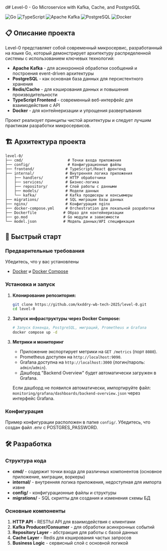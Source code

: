  d# Level-0 - Go Microservice with Kafka, Cache, and PostgreSQL

![Go](https://img.shields.io/badge/go-%2300ADD8.svg?style=for-the-badge&logo=go&logoColor=white)
![TypeScript](https://img.shields.io/badge/typescript-%23007ACC.svg?style=for-the-badge&logo=typescript&logoColor=white)
![Apache Kafka](https://img.shields.io/badge/Apache%20Kafka-000?style=for-the-badge&logo=apachekafka)
![PostgreSQL](https://img.shields.io/badge/postgresql-%23316192.svg?style=for-the-badge&logo=postgresql&logoColor=white)
![Docker](https://img.shields.io/badge/docker-%230db7ed.svg?style=for-the-badge&logo=docker&logoColor=white)

## 📋 Описание проекта

Level-0 представляет собой современный микросервис, разработанный на языке Go, который демонстрирует архитектуру распределенной системы с использованием ключевых технологий:

- **Apache Kafka** - для асинхронной обработки сообщений и построения event-driven архитектуры
- **PostgreSQL** - как основная база данных для персистентного хранения
- **Redis/Cache** - для кэширования данных и повышения производительности
- **TypeScript Frontend** - современный веб-интерфейс для взаимодействия с API
- **Docker** - для контейнеризации и упрощения развертывания

Проект реализует принципы чистой архитектуры и следует лучшим практикам разработки микросервисов.

## 🏗️ Архитектура проекта

```
level-0/
├── cmd/                    # Точки входа приложения
├── config/                 # Конфигурационные файлы
├── frontend/              # TypeScript/React фронтенд
├── internal/              # Внутренняя логика приложения
│   ├── handlers/          # HTTP обработчики
│   ├── services/          # Бизнес-логика
│   ├── repository/        # Слой работы с данными
│   ├── models/            # Модели данных
│   └── kafka/             # Kafka продюсеры и консьюмеры
├── migrations/            # SQL миграции базы данных
├── nginx/                 # Конфигурация nginx
├── docker-compose.yml     # Orchestration для локальной разработки
├── Dockerfile            # Образ для контейнеризации
├── go.mod                # Go модули и зависимости
└── model.json            # Модель данных/API спецификация
```

## 🚀 Быстрый старт

### Предварительные требования

Убедитесь, что у вас установлены

- [Docker](https://docs.docker.com/get-docker/) и [Docker Compose](https://docs.docker.com/compose/install/)

### Установка и запуск

1. **Клонирование репозитория:**
   ```bash
   git clone https://github.com/kxddry-wb-tech-2025/level-0.git
   cd level-0
   ```

2. **Запуск инфраструктуры через Docker Compose:**
   ```bash
   # Запуск бэкенда, PostgreSQL, миграций, Prometheus и Grafana
   docker compose up -d
   ```

3. **Метрики и мониторинг**
   - Приложение экспортирует метрики на `GET /metrics` (порт `8080`).
   - Prometheus доступен на `http://localhost:9090`.
   - Grafana доступна на `http://localhost:3000` (логин/пароль: `admin`/`admin`).
   - Дашборд "Backend Overview" будет автоматически загружен в Grafana.

   Если дашборд не появился автоматически, импортируйте файл:
   `monitoring/grafana/dashboards/backend-overview.json` через интерфейс Grafana.

### Конфигурация

Пример конфигурации расположен в папке `config/`. Убедитесь, что создан файл .env с POSTGRES_PASSWORD.

## 🛠️ Разработка

### Структура кода

- **cmd/** - содержит точки входа для различных компонентов (основное приложение, миграции, воркеры)
- **internal/** - внутренняя логика приложения, недоступная для импорта извне
- **config/** - конфигурационные файлы и структуры
- **migrations/** - SQL скрипты для создания и изменения схемы БД

### Основные компоненты

1. **HTTP API** - RESTful API для взаимодействия с клиентами
2. **Kafka Producer/Consumer** - для обработки асинхронных событий
3. **Repository Layer** - абстракция для работы с базой данных
4. **Cache Layer** - Redis для кэширования частых запросов
5. **Business Logic** - сервисный слой с основной логикой
